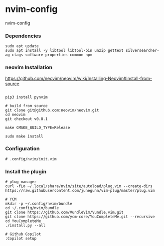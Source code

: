# nvim-config
nvim-config

### Dependencies
```
sudo apt update
sudo apt install -y libtool libtool-bin unzip gettext silversearcher-ag ctags software-properties-common npm
```

### neovim Installation

https://github.com/neovim/neovim/wiki/Installing-Neovim#install-from-source

```

pip3 install pynvim

# build from source
git clone git@github.com:neovim/neovim.git
cd neovim
git checkout v0.8.1

make CMAKE_BUILD_TYPE=Release

sudo make install
```

### Configuration
```
# .config/nvim/init.vim
```

### Install the plugin
```
# plug manager
curl -fLo ~/.local/share/nvim/site/autoload/plug.vim --create-dirs https://raw.githubusercontent.com/junegunn/vim-plug/master/plug.vim

# YCM
mkdir -p ~/.config/nvim/bundle
cd ~/.config/nvim/bundle
git clone https://github.com/VundleVim/Vundle.vim.git
git clone https://github.com/ycm-core/YouCompleteMe.git --recursive
cd YouCompleteMe
./install.py --all

# Github Copilot
:Copilot setup
```
